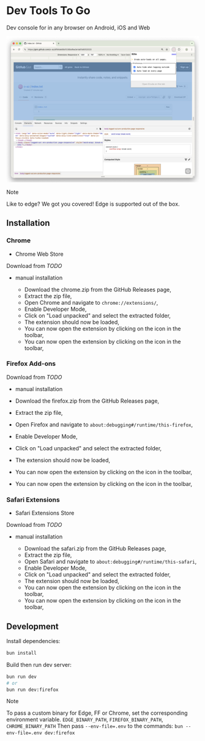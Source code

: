 # Dev Tools To Go

Dev console for in any browser on Android, iOS and Web

![demo](./demo.png)

> [!NOTE]
> Like to edge? We got you covered!
> Edge is supported out of the box.

## Installation

### Chrome

- Chrome Web Store

Download from _TODO_

- manual installation

  - Download the chrome.zip from the GitHub Releases page,
  - Extract the zip file,
  - Open Chrome and navigate to `chrome://extensions/`,
  - Enable Developer Mode,
  - Click on "Load unpacked" and select the extracted folder,
  - The extension should now be loaded,
  - You can now open the extension by clicking on the icon in the toolbar,
  - You can now open the extension by clicking on the icon in the toolbar,

### Firefox Add-ons

Download from _TODO_

- manual installation

- Download the firefox.zip from the GitHub Releases page,
- Extract the zip file,
- Open Firefox and navigate to `about:debugging#/runtime/this-firefox`,
- Enable Developer Mode,
- Click on "Load unpacked" and select the extracted folder,
- The extension should now be loaded,
- You can now open the extension by clicking on the icon in the toolbar,
- You can now open the extension by clicking on the icon in the toolbar,

### Safari Extensions

- Safari Extensions Store

Download from _TODO_

- manual installation

  - Download the safari.zip from the GitHub Releases page,
  - Extract the zip file,
  - Open Safari and navigate to `about:debugging#/runtime/this-safari`,
  - Enable Developer Mode,
  - Click on "Load unpacked" and select the extracted folder,
  - The extension should now be loaded,
  - You can now open the extension by clicking on the icon in the toolbar,
  - You can now open the extension by clicking on the icon in the toolbar,

## Development

Install dependencies:

```sh
bun install
```

Build then run dev server:

```sh
bun run dev
# or
bun run dev:firefox
```

> [!NOTE]
> To pass a custom binary for Edge, FF or Chrome, set the corresponding environment variable.
> `EDGE_BINARY_PATH`, `FIREFOX_BINARY_PATH`, `CHROME_BINARY_PATH`
> Then pass `--env-file=.env` to the commands: `bun --env-file=.env dev:firefox`
